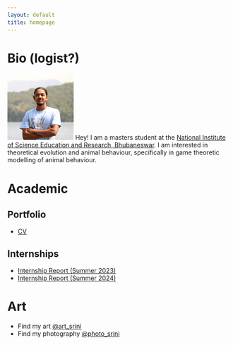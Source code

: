 ```yaml
---
layout: default
title: homepage
---
```


<link rel="shortcut icon" type="image/x-icon" href="assests/img/favicons/favicon.ico">

# Bio (logist?)
![me](https://github.com/CaptChup/CaptChup.github.io/blob/main/assests/img/website.png?raw=true)
Hey! I am a masters student at the [National Institute of Science Education and Research, Bhubaneswar](https://www.niser.ac.in/). I am interested in theoretical evolution and animal behaviour, specifically in game theoretic modelling of animal behaviour. 

# Academic
## Portfolio
* [CV](academic/curriculum_vitae_compressed.pdf)

## Internships
* [Internship Report (Summer 2023)](academic/summer_internship_report.pdf)
* [Internship Report (Summer 2024)](academic/summer_internship_report_c_l_srinivas_2024_signed_with_ack.pdf)

# Art
* Find my art [@art_srini](https://www.instagram.com/art_srini/)
* Find my photography [@photo_srini](https://www.instagram.com/photo_srini/)



